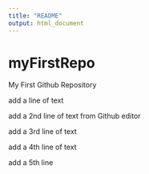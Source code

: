 ```yaml
---
title: "README"
output: html_document
---
```

# myFirstRepo
My First Github Repository

add a line of text

add a 2nd line of text from Github editor


add a 3rd line of text

add a 4th line of text

add a 5th line